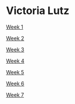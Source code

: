 # Victoria Lutz

<a href = " https://github.com/ToriLutz/cse210-hw/tree/main/week01">Week 1</a>

<a href = " https://github.com/ToriLutz/cse210-hw/tree/main/week02">Week 2</a>

<a href = "https://github.com/ToriLutz/cse210-hw/tree/main/week03">Week 3</a>


<a href = "https://github.com/ToriLutz/cse210-hw/tree/main/week04">Week 4</a>

<a href = "https://github.com/ToriLutz/cse210-hw/tree/main/week05">Week 5</a>

<a href = "https://github.com/ToriLutz/cse210-hw/tree/main/week06">Week 6</a>


<a href = "https://github.com/ToriLutz/cse210-hw/tree/main/week07">Week 7</a>
